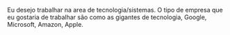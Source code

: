 Eu desejo trabalhar na area de tecnologia/sistemas. 
O tipo de empresa que eu gostaria de trabalhar são como as gigantes de tecnologia, Google, Microsoft, Amazon, Apple.
